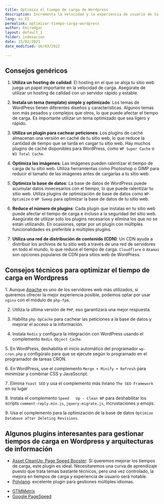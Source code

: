 ```yaml
---
title: Optimiza el tiempo de carga de Wordpress
description: Incrementa la velocidad y la experiencia de usuario de tu Wordpress
lang: es_ES
permalink: optimizar-tiempo-carga-wordpress
author: Emirodgar
layout: default_1
folder: indexacion
date: 15/02/2021
date_modified: 16/03/2022
  
---
```



## Consejos genéricos

1. **Utiliza un hosting de calidad**: El hosting en el que se aloja tu sitio web juega un papel importante en la velocidad de carga. Asegúrate de utilizar un hosting de calidad con un servidor rápido y estable.

2. **Instala un tema (template) simple y optimizado**: Los temas de WordPress tienen diferentes diseños y características. Algunos temas son más pesados y complejos que otros, lo que puede afectar el tiempo de carga. Es importante utilizar un tema optimizado que sea ligero y rápido.

3. **Utiliza un plugin para cachear peticiones**: Los plugins de caché almacenan una versión en caché de tu sitio web, lo que reduce la cantidad de tiempo que se tarda en cargar tu sitio web. Hay muchos plugins de caché disponibles para WordPress, como `WP Super Cache` o `W3 Total Cache`.

4. **Optimiza las imágenes**: Las imágenes pueden ralentizar el tiempo de carga de tu sitio web. Utiliza herramientas como Photoshop o GIMP para reducir el tamaño de las imágenes antes de cargarlas a tu sitio web.

5. **Optimiza la base de datos**: La base de datos de WordPress puede acumular datos innecesarios con el tiempo, lo que puede ralentizar tu sitio web. Utiliza plugins de optimización de base de datos como `WP-Optimize` o `WP Sweep` para optimizar la base de datos de tu sitio web.

6. **Reduce el número de plugins**: Cada plugin que instalas en tu sitio web puede afectar el tiempo de carga e incluso a la seguridad del sitio web. Asegúrate de utilizar solo los plugins necesarios y elimina los que no se están utilizando. En ocasiones, optar por un plugin con múltiples funcionalidades es preferible a múltiples plugins.

7. **Utiliza una red de distribución de contenido (CDN)**: Un CDN ayuda a distribuir los archivos de tu sitio web a través de una red de servidores en todo el mundo, lo que reduce el tiempo de carga. `Cloudflare` o `Akamai` son opciones populares de CDN para sitios web de WordPress.


## Consejos técnicos para optimizar el tiempo de carga en Wordpress

1️. Aunque [Apache](https://chuletaseo.com/codigos-htaccess-apache) es uno de los servidores web más utilizados, si queremos ofrecer la mejor experiencia posible, podemos optar por usar `nginx` con el módulo de `php-fpm`.

2. Utiliza la última versión de `PHP`, eso garantizará una mejor respuesta.

3. Habilita `php OpCache` para cachear las peticiones a la base de datos y mejorar el acceso a la información.

4. Instala `Redis` y configura la integración con WordPress usando el complemento `Redis Object Cache`.

5️. En WordPress, deshabilita el inicio automático del programador `wp-cron.php` y configúralo para que se ejecute según lo programado en el programador de tareas CRON.

6️. En WordPress, use el complemento `Merge + Minify + Refresh` para minimizar y combinar CSS y JavaSscript.

7️. Elimina `Yoast SEO` y usa el complemento más liviano `The SEO Framework` en su lugar

8️. Instala el complemento `Speed   Up - Clean WP` para deshabilitar los scripts `comment-reply.min.js`, `jquery-migrate.js`, incrustaciones y emojis.

9️. Usa el complemento para la optimización de la base de datos `Optimize Database after Deleting Revisions`.


<section id="cs_recursos"></section>

## Algunos plugins interesantes para gestionar tiempos de carga en Wordpress y arquitecturas de información

- [Asset CleanUp: Page Speed Booster](https://es.wordpress.org/plugins/wp-asset-clean-up/): Si queremos mejorar los tiempos de carga, este plugin es ideal. Necesitaremos una curva de aprendizaje puesto que trata temas bastante técnicos, pero una vez controlado, la mejora en tiempos de carga y experiencia de usuario será notable.
- [Polylang](https://es.wordpress.org/plugins/polylang/): excelente plugin para gestiones múltiples idiomas.

<section id="cs_herramientas"></section>

- [GTMMetrix](https://gtmetrix.com/)
- [Google PageSpeed](https://pagespeed.web.dev/)


<section id="cs_pr"></section>


